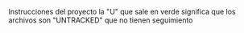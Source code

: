 Instrucciones del proyecto
la "U" que sale en verde significa que los archivos son "UNTRACKED" que no tienen seguimiento